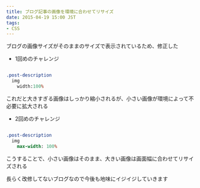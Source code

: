 ```yaml
---
title: ブログ記事の画像を環境に合わせてリサイズ
date: 2015-04-19 15:00 JST
tags:
- CSS
---
```


ブログの画像サイズがそのままのサイズで表示されているため、修正した

- 1回めのチャレンジ

```sass

.post-description
  img
    width:100%

```

これだと大きすぎる画像はしっかり縮小されるが、小さい画像が環境によって不必要に拡大される

- 2回めのチャレンジ

```sass

.post-description
  img
    max-width: 100%

```

こうすることで、小さい画像はそのまま、大きい画像は画面幅に合わせてリサイズされる

長らく改修してないブログなので今後も地味にイジイジしていきます
